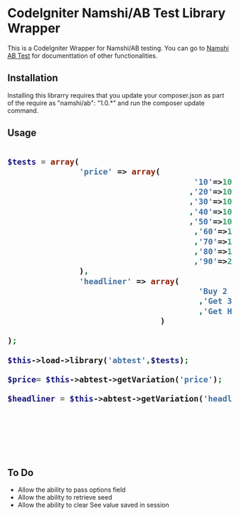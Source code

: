 <h1>CodeIgniter Namshi/AB Test Library Wrapper</h1>
<p>This is a CodeIgniter Wrapper for Namshi/AB testing.  You can go to <a href="https://github.com/namshi/AB" >Namshi AB Test</a> for documenttation of other functionalities.
</p>
<h2>Installation</h2>
<p>
Installing this librarry requires that you update your composer.json as part of the require as "namshi/ab": "1.0.*" and run the composer update command. 
</p>
<h2>Usage</2>

    
```php

$tests = array(
               'price' => array(
                                       '10'=>10
                                      ,'20'=>10
                                      ,'30'=>10
                                      ,'40'=>10
                                      ,'50'=>10
                                       ,'60'=>10
                                       ,'70'=>10
                                       ,'80'=>10
                                       ,'90'=>20
               ),
               'headliner' => array( 
                                        'Buy 2 and get 1 Free'=>33
                                        ,'Get 33% Off your second or more purchases'=>34
                                        ,'Get Half Off!'=>33
                                )
   
);

$this->load->library('abtest',$tests);

$price= $this->abtest->getVariation('price');

$headliner = $this->abtest->getVariation('headliner');
                        
     
     
     
  
```

<h2>To Do</h2>
<ul>
<li>Allow the ability to pass options field</li>
<li>Allow the ability to retrieve seed</li>
<li>Allow the ability to clear See value saved in session</li>
</ul>
